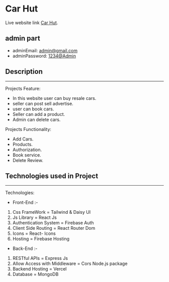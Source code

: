 # Car Hut

Live website link [Car Hut](https://car-hut-294d6.web.app/).

## admin part

- adminEmail: <admin@gmail.com>
- adminPassword: <1234@Admin>

## Description

---

Projects Feature:

- In this website user can buy resale cars.
- seller can post sell advertise.
- user can book cars.
- Seller can add a product.
- Admin can delete cars.

Projects Functionality:

- Add Cars.
- Products.
- Authorization.
- Book service.
- Delete Review.

## Technologies used in Project

---

Technologies:

- Front-End :-

1. Css FrameWork = Tailwind & Daisy UI
2. Js Library = React Js
3. Authentication System = Firebase Auth
4. Client Side Routing = React Router Dom
5. Icons = React- Icons
6. Hosting = Firebase Hosting

- Back-End :-

1. RESTful APIs = Express Js
2. Allow Access with Middleware = Cors Node.js package
3. Backend Hosting = Vercel
4. Database = MongoDB
